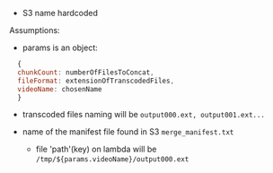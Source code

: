 - S3 name hardcoded

Assumptions:

- params is an object:

```javascript
  {
  chunkCount: numberOfFilesToConcat,
  fileFormat: extensionOfTranscodedFiles,
  videoName: chosenName
  }
```

- transcoded files naming will be `output000.ext, output001.ext...`

- name of the manifest file found in S3 `merge_manifest.txt`
  - file 'path'(key) on lambda will be `/tmp/${params.videoName}/output000.ext`
